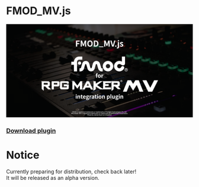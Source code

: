 # FMOD_MV.js

<p align="center">
  <img alt="FMOD_MV.js" width="640" src="./og-image.png"/>
</p>

### [Download plugin](https://github.com/creta5164/fmod-rmmv/releases)

# Notice

Currently preparing for distribution, check back later!  
It will be released as an alpha version.